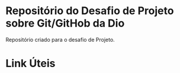 #  Repositório do Desafio de Projeto  sobre  Git/GitHob da Dio
Repositório criado para o desafio de Projeto.
# Link Úteis
